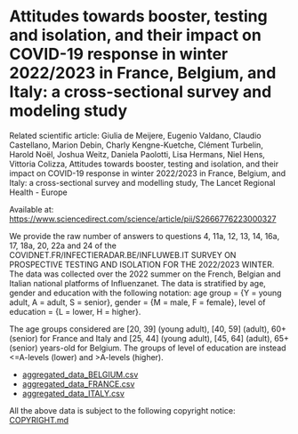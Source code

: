# Attitudes towards booster, testing and isolation, and their impact on COVID-19 response in winter 2022/2023 in France, Belgium, and Italy: a cross-sectional survey and modeling study

Related scientific article: Giulia de Meijere, Eugenio Valdano, Claudio Castellano, Marion Debin, Charly Kengne-Kuetche, Clément Turbelin, Harold Noël, Joshua Weitz, Daniela Paolotti, Lisa Hermans, Niel Hens, Vittoria Colizza, Attitudes towards booster, testing and isolation, and their impact on COVID-19 response in winter 2022/2023 in France, Belgium, and Italy: a cross-sectional survey and modelling study, The Lancet Regional Health - Europe

Available at: https://www.sciencedirect.com/science/article/pii/S2666776223000327

We provide the raw number of answers to questions 4, 11a, 12, 13, 14, 16a, 17, 18a, 20, 22a and 24 of the COVIDNET.FR/INFECTIERADAR.BE/INFLUWEB.IT SURVEY ON PROSPECTIVE TESTING AND ISOLATION FOR THE 2022/2023 WINTER. The data was collected over the 2022 summer on the French, Belgian and Italian national platforms of Influenzanet.
The data is stratified by age, gender and education with the following notation: 
age group = {Y = young adult, A = adult, S = senior}, 
gender = {M = male, F = female}, 
level of education = {L = lower, H = higher}.

The age groups considered are [20, 39] (young adult), [40, 59] (adult), 60+ (senior) for France and Italy and [25, 44] (young adult), [45, 64] (adult), 65+ (senior) years-old for Belgium. The groups of level of education are instead <=A-levels (lower) and >A-levels (higher).

- [aggregated_data_BELGIUM.csv](data/aggregated_data_BELGIUM.csv)
- [aggregated_data_FRANCE.csv](data/aggregated_data_FRANCE.csv)
- [aggregated_data_ITALY.csv](data/aggregated_data_ITALY.csv)

All the above data is subject to the following copyright notice: [COPYRIGHT.md](data/COPYRIGHT.md)
